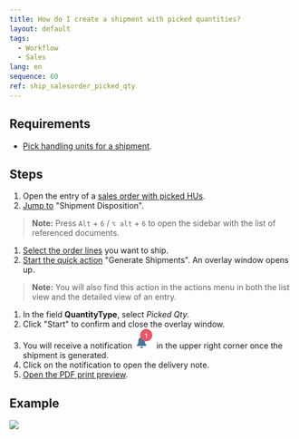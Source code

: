 ```yaml
---
title: How do I create a shipment with picked quantities?
layout: default
tags:
  - Workflow
  - Sales
lang: en
sequence: 60
ref: ship_salesorder_picked_qty
---
```


## Requirements
- [Pick handling units for a shipment](Picking_terminal).

## Steps
1. Open the entry of a [sales order with picked HUs](Picking_terminal).
1. [Jump to](JumptoviaSidebar) "Shipment Disposition".
 >**Note:** Press `Alt` + `6` / `⌥ alt` + `6` to open the sidebar with the list of referenced documents.

1. [Select the order lines](RecordSelection) you want to ship.
1. [Start the quick action](StartAction) "Generate Shipments". An overlay window opens up.
 >**Note:** You will also find this action in the actions menu in both the list view and the detailed view of an entry.

1. In the field **QuantityType**, select *Picked Qty*.
1. Click "Start" to confirm and close the overlay window.
1. You will receive a notification ![](assets/NotificationBell_WebUI.png) in the upper right corner once the shipment is generated.
1. Click on the notification to open the delivery note.
1. [Open the PDF print preview](PrintPreview).

## Example
![](assets/Ship_salesorder_picked_qty.gif)
